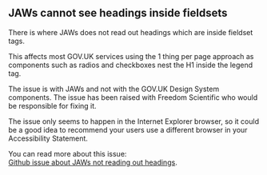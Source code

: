 ## JAWs cannot see headings inside fieldsets

There is where JAWs does not read out headings which are inside fieldset tags.

This affects most GOV.UK services using the 1 thing per page approach as components such as radios and checkboxes nest the H1 inside the legend tag.

The issue is with JAWs and not with the GOV.UK Design System components. The issue has been raised with Freedom Scientific who would be responsible for fixing it.

The issue only seems to happen in the Internet Explorer browser, so it could be a good idea to recommend your users use a different browser in your Accessibility Statement.

You can read more about this issue:  
[Github issue about JAWs not reading out headings](https://github.com/freedomscientific/vfo-standards-support/issues/100).
